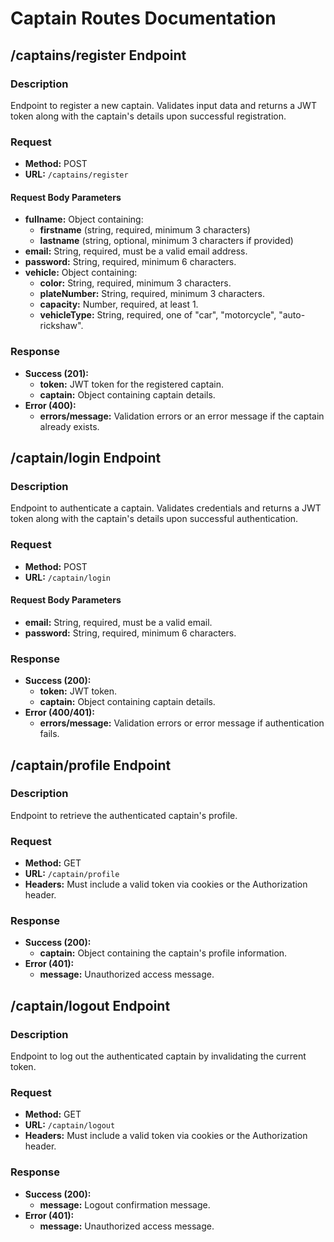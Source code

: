 # Captain Routes Documentation

## /captains/register Endpoint

### Description

Endpoint to register a new captain. Validates input data and returns a JWT token along with the captain's details upon successful registration.

### Request

- **Method:** POST
- **URL:** `/captains/register`

#### Request Body Parameters

- **fullname:** Object containing:
  - **firstname** (string, required, minimum 3 characters)
  - **lastname** (string, optional, minimum 3 characters if provided)
- **email:** String, required, must be a valid email address.
- **password:** String, required, minimum 6 characters.
- **vehicle:** Object containing:
  - **color:** String, required, minimum 3 characters.
  - **plateNumber:** String, required, minimum 3 characters.
  - **capacity:** Number, required, at least 1.
  - **vehicleType:** String, required, one of "car", "motorcycle", "auto-rickshaw".

### Response

- **Success (201):**
  - **token:** JWT token for the registered captain.
  - **captain:** Object containing captain details.
- **Error (400):**
  - **errors/message:** Validation errors or an error message if the captain already exists.

## /captain/login Endpoint

### Description

Endpoint to authenticate a captain. Validates credentials and returns a JWT token along with the captain's details upon successful authentication.

### Request

- **Method:** POST
- **URL:** `/captain/login`

#### Request Body Parameters

- **email:** String, required, must be a valid email.
- **password:** String, required, minimum 6 characters.

### Response

- **Success (200):**
  - **token:** JWT token.
  - **captain:** Object containing captain details.
- **Error (400/401):**
  - **errors/message:** Validation errors or error message if authentication fails.

## /captain/profile Endpoint

### Description

Endpoint to retrieve the authenticated captain's profile.

### Request

- **Method:** GET
- **URL:** `/captain/profile`
- **Headers:** Must include a valid token via cookies or the Authorization header.

### Response

- **Success (200):**
  - **captain:** Object containing the captain's profile information.
- **Error (401):**
  - **message:** Unauthorized access message.

## /captain/logout Endpoint

### Description

Endpoint to log out the authenticated captain by invalidating the current token.

### Request

- **Method:** GET
- **URL:** `/captain/logout`
- **Headers:** Must include a valid token via cookies or the Authorization header.

### Response

- **Success (200):**
  - **message:** Logout confirmation message.
- **Error (401):**
  - **message:** Unauthorized access message.
